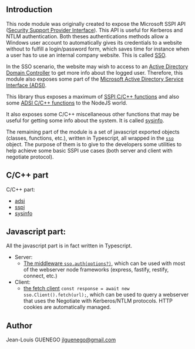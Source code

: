 ## Introduction

This node module was originally created to expose the Microsoft SSPI API ([Security Support Provider Interface](https://docs.microsoft.com/en-us/windows/win32/secauthn/sspi)). This API is useful for Kerberos and NTLM authentication. Both theses authentications methods allow a Windows user account to automatically gives its credentials to a website without to fulfill a login/password form, which saves time for instance when a user has to use an internal company website. This is called [SSO](https://en.wikipedia.org/wiki/Single_sign-on).

In the SSO scenario, the website may wish to access to an [Active Directory Domain Controller](https://en.wikipedia.org/wiki/Domain_controller_(Windows)) to get more info about the logged user. Therefore, this module also exposes some part of the [Microsoft Active Directory Service Interface (ADSI)](https://docs.microsoft.com/en-us/windows/win32/adsi/active-directory-service-interfaces-adsi).

This library thus exposes a maximum of [SSPI C/C++ functions](./modules/_lib_sspi_d_.md) and also some [ADSI C/C++ functions](./modules/_lib_adsi_d_.md) to the NodeJS world.

It also exposes some C/C++ miscellaneous other functions that may be useful for getting some info about the system. It is called [sysinfo](./modules/_lib_sysinfo_d_.md).

The remaining part of the module is a set of javascript exported objects (classes, functions, etc.), written in Typescript, all wrapped in the [`sso`]() object. The purpose of them is to give to the developers some utilities to help achieve some basic SSPI use cases (both server and client with negotiate protocol).

## C/C++ part

C/C++ part:

- [adsi](./modules/_lib_adsi_d_.md)
- [sspi](./modules/_lib_sspi_d_.md)
- [sysinfo](./modules/_lib_sysinfo_d_.md)

## Javascript part:

All the javascript part is in fact written in Typescript.

- Server:
  - [The middleware `sso.auth(options?)`](./modules/_src_sso_auth_.md), which can be used with most of the webserver node frameworks (express, fastify, restify, connect, etc.)
- Client:
  - [the fetch client](./classes/_src_sso_client_.client.md) `const response = await new sso.Client().fetch(url);`, which can be used to query a webserver that uses the Negotiate with Kerberos/NTLM protocols. HTTP cookies are automatically managed.

## Author 

Jean-Louis GUENEGO <jlguenego@gmail.com>
